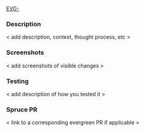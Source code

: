 [EVG-<number>](https://jira.mongodb.org/browse/EVG-<number>)

### Description 
< add description, context, thought process, etc >

### Screenshots
 < add screenshots of visible changes >

### Testing 
  < add description of how you tested it >

### Spruce PR 
  < link to a corresponding evergreen PR if applicable >

